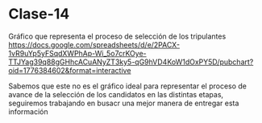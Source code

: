# Clase-14

Gráfico que representa el proceso de selección de los tripulantes
https://docs.google.com/spreadsheets/d/e/2PACX-1vR9uYp5yFSqdXWPhAp-Wi_5o7crKOye-TTJYag39q88gGHhcACuANyZT3ky5-qG9hVD4KoW1dOxPY5D/pubchart?oid=1776384602&format=interactive

Sabemos que este no es el gráfico ideal para representar el proceso de avance de la selección de los candidatos en las distintas etapas, seguiremos trabajando en busacr una mejor manera de entregar esta información
